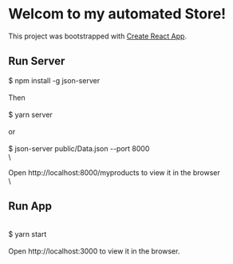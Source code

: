 # Welcom to my automated Store!

This project was bootstrapped with [Create React App](https://github.com/facebook/create-react-app).

## Run Server
$ npm install -g json-server \
\
Then \
\
$ yarn server \
\
or \
\
$ json-server public/Data.json --port 8000 \
\

Open http://localhost:8000/myproducts to view it in the browser \
\

## Run App 
\
$ yarn start \
\
Open http://localhost:3000 to view it in the browser.







